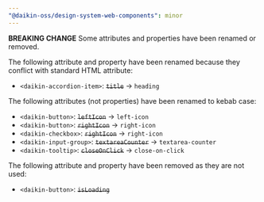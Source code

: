 ```yaml
---
"@daikin-oss/design-system-web-components": minor
---
```


**BREAKING CHANGE** Some attributes and properties have been renamed or removed.

The following attribute and property have been renamed because they conflict with standard HTML attribute:

- `<daikin-accordion-item>`: ~~`title`~~ -> `heading`

The following attributes (not properties) have been renamed to kebab case:

- `<daikin-button>`: ~~`leftIcon`~~ -> `left-icon`
- `<daikin-button>`: ~~`rightIcon`~~ -> `right-icon`
- `<daikin-checkbox>`: ~~`rightIcon`~~ -> `right-icon`
- `<daikin-input-group>`: ~~`textareaCounter`~~ -> `textarea-counter`
- `<daikin-tooltip>`: ~~`closeOnClick`~~ -> `close-on-click`

The following attribute and property have been removed as they are not used:

- `<daikin-button>`: ~~`isLoading`~~
